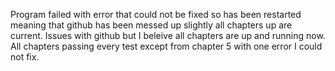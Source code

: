 Program failed with error that could not be fixed so has been restarted meaning that github has been messed up slightly all chapters up are current. 
Issues with github but I beleive all chapters are up and running now.
All chapters passing every test except from chapter 5 with one error I could not fix. 
